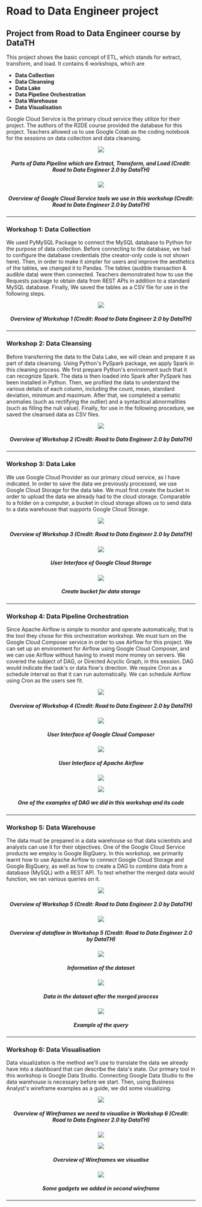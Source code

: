 # Road to Data Engineer project
## Project from Road to Data Engineer course by DataTH


This project shows the basic concept of ETL, which stands for extract, transform, and load. It contains 6 workshops, which are

* **Data Collection**
* **Data Cleansing**
* **Data Lake**
* **Data Pipeline Orchestration**
* **Data Warehouse**
* **Data Visualisation**


Google Cloud Service is the primary cloud service they utilize for their project. The authors of the R2DE course provided the database for this project. Teachers allowed us to use Google Colab as the coding notebook for the sessions on data collection and data cleansing.

<p align="center">
<img src="https://github.com/ChayaNiyom/road-2-data-engineer-prj/blob/main/ETL.jpg"/>
</p>

<h5 align="center"> Parts of Data Pipeline which are Extract, Transform, and Load (Credit: Road to Data Engineer 2.0 by DataTH) </h5>

<p align="center">
<img src="https://github.com/ChayaNiyom/road-2-data-engineer-prj/blob/main/Overall_Workshop.jpg"/>
</p>

<h5 align="center"> Overview of Google Cloud Service tools we use in this workshop (Credit: Road to Data Engineer 2.0 by DataTH) </h5>

---

### Workshop 1: Data Collection
We used PyMySQL Package to connect the MySQL database to Python for the purpose of data collection. Before connecting to the database, we had to configure the database credentials (the creator-only code is not shown here). Then, in order to make it simpler for users and improve the aesthetics of the tables, we changed it to Pandas. The tables (audible transaction & audible data) were then connected. Teachers demonstrated how to use the Requests package to obtain data from REST APIs in addition to a standard MySQL database. Finally, We saved the tables as a CSV file for use in the following steps.

<p align="center">
<img src="https://github.com/ChayaNiyom/road-2-data-engineer-prj/blob/main/Workshop1_Description.jpg"/>
</p>

<h5 align="center"> Overview of Workshop 1 (Credit: Road to Data Engineer 2.0 by DataTH) </h5>


---

### Workshop 2: Data Cleansing
Before transferring the data to the Data Lake, we will clean and prepare it as part of data cleansing. Using Python's PySpark package, we apply Spark in this cleaning process. We first prepare Python's environment such that it can recognize Spark. The data is then loaded into Spark after PySpark has been installed in Python. Then, we profiled the data to understand the various details of each column, including the count, mean, standard deviation, minimum and maximum. After that, we completed a sematic anomalies (such as rectifying the outlier) and a syntactical abnormalities (such as filling the null value). Finally, for use in the following procedure, we saved the cleansed data as CSV files.

<p align="center">
<img src="https://github.com/ChayaNiyom/road-2-data-engineer-prj/blob/main/Workshop2_Description.jpg"/>
</p>

<h5 align="center"> Overview of Workshop 2 (Credit: Road to Data Engineer 2.0 by DataTH) </h5>

---

### Workshop 3: Data Lake
We use Google Cloud Provider as our primary cloud service, as I have indicated. In order to save the data we previously processed, we use Google Cloud Storage for the data lake. We must first create the bucket in order to upload the data we already had to the cloud storage. Comparable to a folder on a computer, a bucket in cloud storage allows us to send data to a data warehouse that supports Google Cloud Storage.

<p align="center">
<img src="https://github.com/ChayaNiyom/road-2-data-engineer-prj/blob/main/Workshop3_Description.jpg"/>
</p>

<h5 align="center"> Overview of Workshop 3 (Credit: Road to Data Engineer 2.0 by DataTH) </h5>

<p align="center">
<img src="https://github.com/ChayaNiyom/road-2-data-engineer-prj/blob/main/Workshop3_GUI.png"/>
</p>

<h5 align="center"> User Interface of Google Cloud Storage </h5>

<p align="center">
<img src="https://github.com/ChayaNiyom/road-2-data-engineer-prj/blob/main/Workshop3_CreateBucket.png"/>
</p>

<h5 align="center"> Create bucket for data storage </h5>

---

### Workshop 4: Data Pipeline Orchestration
Since Apache Airflow is simple to monitor and operate automatically, that is the tool they chose for this orchestration workshop. We must turn on the Google Cloud Composer service in order to use Airflow for this project. We can set up an environment for Airflow using Google Cloud Composer, and we can use Airflow without having to invest more money on servers. We covered the subject of DAG, or Directed Acyclic Graph, in this session. DAG would indicate the task's or data flow's direction. We require Cron as a schedule interval so that it can run automatically. We can schedule Airflow using Cron as the users see fit.

<p align="center">
<img src="https://github.com/ChayaNiyom/road-2-data-engineer-prj/blob/main/Workshop4_Description.jpg"/>
</p>

<h5 align="center"> Overview of Workshop 4 (Credit: Road to Data Engineer 2.0 by DataTH) </h5>

<p align="center">
<img src="https://github.com/ChayaNiyom/road-2-data-engineer-prj/blob/main/Workshop4_Composer.png"/>
</p>

<h5 align="center"> User Interface of Google Cloud Composer </h5>

<p align="center">
<img src="https://github.com/ChayaNiyom/road-2-data-engineer-prj/blob/main/Workshop4_AirflowGUI.png"/>
</p>

<h5 align="center"> User Interface of Apache Airflow </h5>

<p align="center">
<img src="https://github.com/ChayaNiyom/road-2-data-engineer-prj/blob/main/Workshop4_DAG.png"/>
</p>

<p align="center">
<img src="https://github.com/ChayaNiyom/road-2-data-engineer-prj/blob/main/Workshop4_DAG_Code.png"/>
</p>

<h5 align="center"> One of the examples of DAG we did in this workshop and its code </h5>

---

### Workshop 5: Data Warehouse
The data must be prepared in a data warehouse so that data scientists and analysts can use it for their objectives. One of the Google Cloud Service products we employ is Google BigQuery. In this workshop, we primarily learnt how to use Apache Airflow to connect Google Cloud Storage and Google BigQuery, as well as how to create a DAG to combine data from a database (MySQL) with a REST API. To test whether the merged data would function, we ran various queries on it.

<p align="center">
<img src="https://github.com/ChayaNiyom/road-2-data-engineer-prj/blob/main/Workshop5_Description.jpg"/>
</p>

<h5 align="center"> Overview of Workshop 5 (Credit: Road to Data Engineer 2.0 by DataTH) </h5>

<p align="center">
<img src="https://github.com/ChayaNiyom/road-2-data-engineer-prj/blob/main/Workshop5_Diagram.png"/>
</p>

<h5 align="center"> Overview of dataflow in Workshop 5 (Credit: Road to Data Engineer 2.0 by DataTH) </h5>

<p align="center">
<img src="https://github.com/ChayaNiyom/road-2-data-engineer-prj/blob/main/Workshop5_DataInfo.png"/>
</p>

<h5 align="center"> Information of the dataset </h5>

<p align="center">
<img src="https://github.com/ChayaNiyom/road-2-data-engineer-prj/blob/main/Workshop5_Audible.png"/>
</p>

<h5 align="center"> Data in the dataset after the merged process </h5>

<p align="center">
<img src="https://github.com/ChayaNiyom/road-2-data-engineer-prj/blob/main/Workshop5_Query.png"/>
</p>

<h5 align="center"> Example of the query </h5>

---

### Workshop 6: Data Visualisation 
Data visualization is the method we'll use to translate the data we already have into a dashboard that can describe the data's state. Our primary tool in this workshop is Google Data Studio. Connecting Google Data Studio to the data warehouse is necessary before we start. Then, using Business Analyst's wireframe examples as a guide, we did some visualizing.

<p align="center">
<img src="https://github.com/ChayaNiyom/road-2-data-engineer-prj/blob/main/Workshop6_Wireframe.jpg"/>
</p>

<h5 align="center"> Overview of Wireframes we need to visualise in Workshop 6 (Credit: Road to Data Engineer 2.0 by DataTH) </h5>

<p align="center">
<img src="https://github.com/ChayaNiyom/road-2-data-engineer-prj/blob/main/Workshop6_Wireframe1.png"/>
</p>

<p align="center">
<img src="https://github.com/ChayaNiyom/road-2-data-engineer-prj/blob/main/Workshop6_Wireframe2.png"/>
</p>

<h5 align="center"> Overview of Wireframes we visualise </h5>

<p align="center">
<img src="https://github.com/ChayaNiyom/road-2-data-engineer-prj/blob/main/Workshop6_Wireframe3.png"/>
</p>

<h5 align="center"> Some gadgets we added in second wireframe </h5>

---
